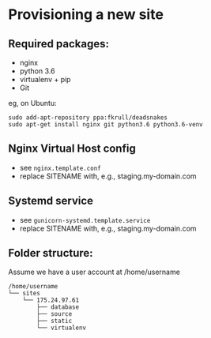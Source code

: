 Provisioning a new site
=======================

## Required packages:

* nginx  
* python 3.6  
* virtualenv + pip  
* Git  

eg, on Ubuntu:   
```shell
sudo add-apt-repository ppa:fkrull/deadsnakes
sudo apt-get install nginx git python3.6 python3.6-venv
```

## Nginx Virtual Host config

* see `nginx.template.conf`  
* replace SITENAME with, e.g., staging.my-domain.com 

## Systemd service

* see `gunicorn-systemd.template.service`  
* replace SITENAME with, e.g., staging.my-domain.com  

## Folder structure:
Assume we have a user account at /home/username  

```
/home/username
└── sites
    └── 175.24.97.61
        ├── database
        ├── source
        ├── static
        └── virtualenv
```
